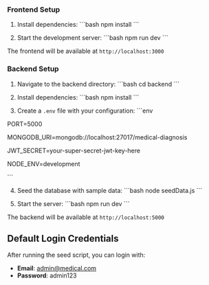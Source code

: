 ### Frontend Setup

1. Install dependencies:
\`\`\`bash
npm install
\`\`\`

2. Start the development server:
\`\`\`bash
npm run dev
\`\`\`

The frontend will be available at `http://localhost:3000`

### Backend Setup

1. Navigate to the backend directory:
\`\`\`bash
cd backend
\`\`\`

2. Install dependencies:
\`\`\`bash
npm install
\`\`\`

3. Create a `.env` file with your configuration:
\`\`\`env

PORT=5000

MONGODB_URI=mongodb://localhost:27017/medical-diagnosis

JWT_SECRET=your-super-secret-jwt-key-here

NODE_ENV=development

\`\`\`

4. Seed the database with sample data:
\`\`\`bash
node seedData.js
\`\`\`

5. Start the server:
\`\`\`bash
npm run dev
\`\`\`

The backend will be available at `http://localhost:5000`

## Default Login Credentials

After running the seed script, you can login with:
- **Email**: admin@medical.com
- **Password**: admin123
